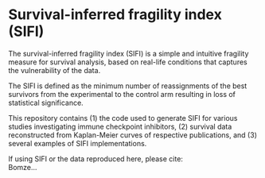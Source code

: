 # Survival-inferred fragility index (SIFI)

The survival-inferred fragility index (SIFI) is a simple and intuitive fragility measure for survival analysis, based on real-life conditions that captures the vulnerability of the data.

The SIFI is defined as the minimum number of reassignments of the best survivors from the experimental to the control arm resulting in loss of statistical significance.

This repository contains (1) the code used to generate SIFI for various studies investigating immune checkpoint inhibitors, (2) survival data reconstructed from Kaplan-Meier curves of respective publications, and (3) several examples of SIFI implementations.

If using SIFI or the data reproduced here, please cite:  
Bomze...
